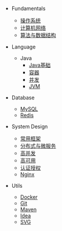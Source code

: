 <!-- docs/_sidebar.md -->

* Fundamentals
    * [操作系统](/java/fundamentals/操作系统/index.md)
    * [计算机网络](/java/fundamentals/计算机网络/index.md)
    * [算法与数据结构](/java/fundamentals/算法与数据结构/index.md)

* Language
    * Java
        * [Java基础](/java/language/java/java基础/index.md)
        * [容器](/java/language/java/容器/index.md)
        * [并发](/java/language/java/并发/index.md)
        * [JVM](/java/language/java/JVM/index.md)

* Database
    * [MySQL](/java/database/MySQL/index.md)
    * [Redis](/java/database/Redis/index.md)

* System Design
    * [常用框架](/java/system-design/常用框架/index.md)
    * [分布式与微服务](/java/system-design/分布式与微服务/index.md)
    * [高并发](/java/system-design/高并发/index.md)
    * [高可用](/java/system-design/高可用/index.md)
    * [认证授权](/java/system-design/认证授权/index.md)
    * [Nginx](/java/system-design/Nginx/index.md)
* Utils
    * [Docker](/java/utils/Docker/index.md)
    * [Git](/java/utils/Git/index.md)
    * [Maven](/java/utils/Maven/index.md)
    * [Idea](/java/utils/Idea/index.md)
    * [SVG](/java/utils/SVG/index.md)
